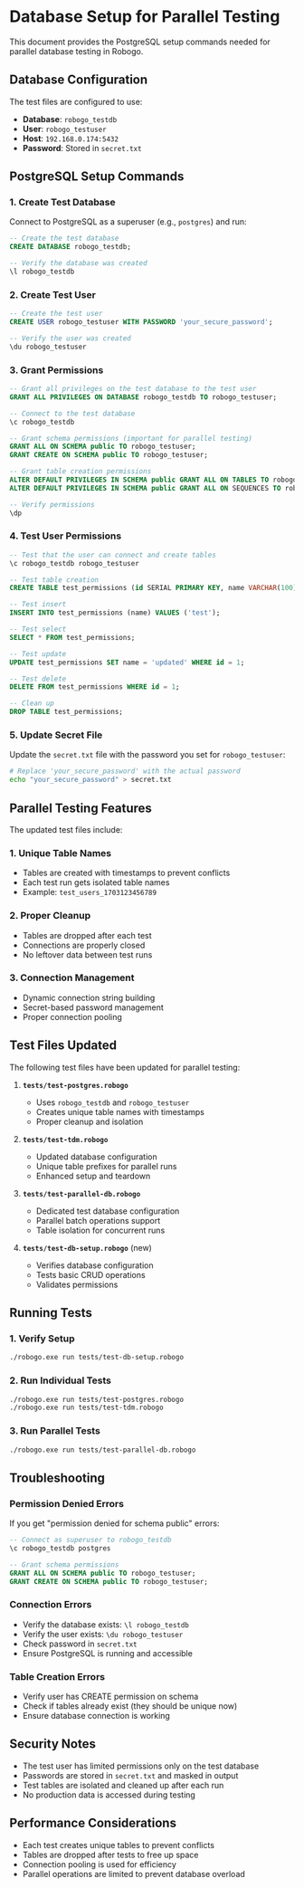 # Database Setup for Parallel Testing

This document provides the PostgreSQL setup commands needed for parallel database testing in Robogo.

## Database Configuration

The test files are configured to use:
- **Database**: `robogo_testdb`
- **User**: `robogo_testuser`
- **Host**: `192.168.0.174:5432`
- **Password**: Stored in `secret.txt`

## PostgreSQL Setup Commands

### 1. Create Test Database

Connect to PostgreSQL as a superuser (e.g., `postgres`) and run:

```sql
-- Create the test database
CREATE DATABASE robogo_testdb;

-- Verify the database was created
\l robogo_testdb
```

### 2. Create Test User

```sql
-- Create the test user
CREATE USER robogo_testuser WITH PASSWORD 'your_secure_password';

-- Verify the user was created
\du robogo_testuser
```

### 3. Grant Permissions

```sql
-- Grant all privileges on the test database to the test user
GRANT ALL PRIVILEGES ON DATABASE robogo_testdb TO robogo_testuser;

-- Connect to the test database
\c robogo_testdb

-- Grant schema permissions (important for parallel testing)
GRANT ALL ON SCHEMA public TO robogo_testuser;
GRANT CREATE ON SCHEMA public TO robogo_testuser;

-- Grant table creation permissions
ALTER DEFAULT PRIVILEGES IN SCHEMA public GRANT ALL ON TABLES TO robogo_testuser;
ALTER DEFAULT PRIVILEGES IN SCHEMA public GRANT ALL ON SEQUENCES TO robogo_testuser;

-- Verify permissions
\dp
```

### 4. Test User Permissions

```sql
-- Test that the user can connect and create tables
\c robogo_testdb robogo_testuser

-- Test table creation
CREATE TABLE test_permissions (id SERIAL PRIMARY KEY, name VARCHAR(100));

-- Test insert
INSERT INTO test_permissions (name) VALUES ('test');

-- Test select
SELECT * FROM test_permissions;

-- Test update
UPDATE test_permissions SET name = 'updated' WHERE id = 1;

-- Test delete
DELETE FROM test_permissions WHERE id = 1;

-- Clean up
DROP TABLE test_permissions;
```

### 5. Update Secret File

Update the `secret.txt` file with the password you set for `robogo_testuser`:

```bash
# Replace 'your_secure_password' with the actual password
echo "your_secure_password" > secret.txt
```

## Parallel Testing Features

The updated test files include:

### 1. Unique Table Names
- Tables are created with timestamps to prevent conflicts
- Each test run gets isolated table names
- Example: `test_users_1703123456789`

### 2. Proper Cleanup
- Tables are dropped after each test
- Connections are properly closed
- No leftover data between test runs

### 3. Connection Management
- Dynamic connection string building
- Secret-based password management
- Proper connection pooling

## Test Files Updated

The following test files have been updated for parallel testing:

1. **`tests/test-postgres.robogo`**
   - Uses `robogo_testdb` and `robogo_testuser`
   - Creates unique table names with timestamps
   - Proper cleanup and isolation

2. **`tests/test-tdm.robogo`**
   - Updated database configuration
   - Unique table prefixes for parallel runs
   - Enhanced setup and teardown

3. **`tests/test-parallel-db.robogo`**
   - Dedicated test database configuration
   - Parallel batch operations support
   - Table isolation for concurrent runs

4. **`tests/test-db-setup.robogo`** (new)
   - Verifies database configuration
   - Tests basic CRUD operations
   - Validates permissions

## Running Tests

### 1. Verify Setup
```bash
./robogo.exe run tests/test-db-setup.robogo
```

### 2. Run Individual Tests
```bash
./robogo.exe run tests/test-postgres.robogo
./robogo.exe run tests/test-tdm.robogo
```

### 3. Run Parallel Tests
```bash
./robogo.exe run tests/test-parallel-db.robogo
```

## Troubleshooting

### Permission Denied Errors
If you get "permission denied for schema public" errors:

```sql
-- Connect as superuser to robogo_testdb
\c robogo_testdb postgres

-- Grant schema permissions
GRANT ALL ON SCHEMA public TO robogo_testuser;
GRANT CREATE ON SCHEMA public TO robogo_testuser;
```

### Connection Errors
- Verify the database exists: `\l robogo_testdb`
- Verify the user exists: `\du robogo_testuser`
- Check password in `secret.txt`
- Ensure PostgreSQL is running and accessible

### Table Creation Errors
- Verify user has CREATE permission on schema
- Check if tables already exist (they should be unique now)
- Ensure database connection is working

## Security Notes

- The test user has limited permissions only on the test database
- Passwords are stored in `secret.txt` and masked in output
- Test tables are isolated and cleaned up after each run
- No production data is accessed during testing

## Performance Considerations

- Each test creates unique tables to prevent conflicts
- Tables are dropped after tests to free up space
- Connection pooling is used for efficiency
- Parallel operations are limited to prevent database overload 
